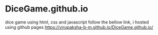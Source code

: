 # DiceGame.github.io
dice game using html, css and javascript
follow the bellow link, i hosted using github pages
https://virupaksha-b-m.github.io/DiceGame.github.io/


